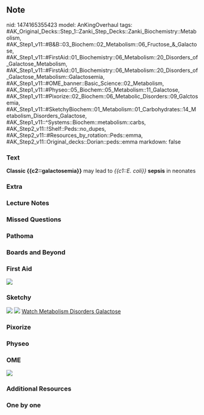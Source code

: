## Note
nid: 1474165355423
model: AnKingOverhaul
tags: #AK_Original_Decks::Step_1::Zanki_Step_Decks::Zanki_Biochemistry::Metabolism, #AK_Step1_v11::#B&B::03_Biochem::02_Metabolism::06_Fructose_&_Galactose, #AK_Step1_v11::#FirstAid::01_Biochemistry::06_Metabolism::20_Disorders_of_Galactose_Metabolism, #AK_Step1_v11::#FirstAid::01_Biochemistry::06_Metabolism::20_Disorders_of_Galactose_Metabolism::Galactosemia, #AK_Step1_v11::#OME_banner::Basic_Science::02_Metabolism, #AK_Step1_v11::#Physeo::05_Biochem::05_Metabolism::11_Galactose, #AK_Step1_v11::#Pixorize::02_Biochem::06_Metabolic_Disorders::09_Galctosemia, #AK_Step1_v11::#SketchyBiochem::01_Metabolism::01_Carbohydrates::14_Metabolism_Disorders_Galactose, #AK_Step1_v11::^Systems::Biochem::metabolism::carbs, #AK_Step2_v11::!Shelf::Peds::no_dupes, #AK_Step2_v11::#Resources_by_rotation::Peds::emma, #AK_Step2_v11::Original_decks::Dorian::peds::emma
markdown: false

### Text
<div>
  <div>
    <b>Classic {{c2::galactosemia}}</b> may lead to <i>{{c1::E.
    coli}}</i> <b>sepsis</b> in neonates
  </div>
</div>

### Extra


### Lecture Notes


### Missed Questions


### Pathoma


### Boards and Beyond


### First Aid
<img src="tmpeTN1Xg.png">

### Sketchy
<img src="Screen%20Shot%202021-01-07%20at%2015.07.21.jpg">
<img src="Screen%20Shot%202021-01-07%20at%2015.07.34.jpg"> <a href=
"https://dashboard.sketchy.com/study/medical/courses/medical-biochemistry/units/medical-biochemistry-metabolism/videos/medical-biochemistry-metabolism-carbohydrates-metabolism-and-disorders-of-galactose?utm_source=anki&utm_medium=partnership&utm_campaign=february_update&utm_content=medical">
Watch Metabolism Disorders Galactose</a>

### Pixorize


### Physeo


### OME
<div class="ome-widget">
  <a href=
  "https://onlinemeded.org/spa/metabolism?ref=anki"><img src=
  "_OME_AnkiFlashcards_Topic_3.png"></a>
</div>

### Additional Resources


### One by one


